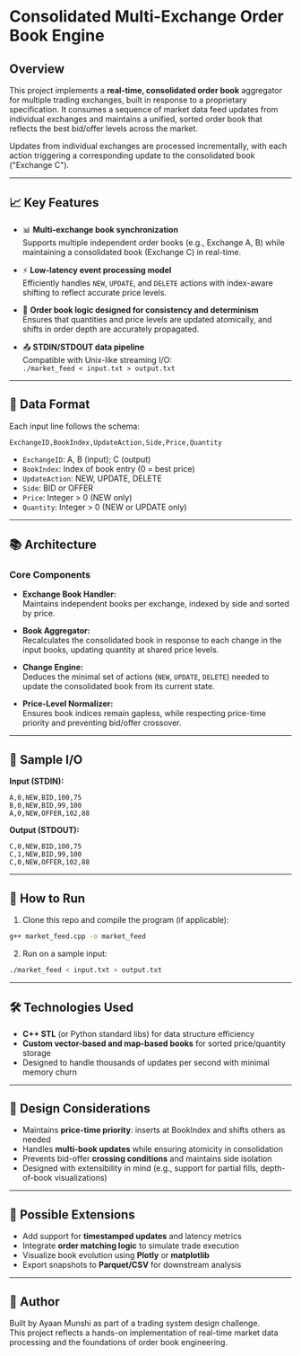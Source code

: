 
# Consolidated Multi-Exchange Order Book Engine

## Overview

This project implements a **real-time, consolidated order book** aggregator for multiple trading exchanges, built in response to a proprietary specification. It consumes a sequence of market data feed updates from individual exchanges and maintains a unified, sorted order book that reflects the best bid/offer levels across the market.

Updates from individual exchanges are processed incrementally, with each action triggering a corresponding update to the consolidated book ("Exchange C").

---

## 📈 Key Features

- 📊 **Multi-exchange book synchronization**  
  Supports multiple independent order books (e.g., Exchange A, B) while maintaining a consolidated book (Exchange C) in real-time.

- ⚡ **Low-latency event processing model**  
  Efficiently handles `NEW`, `UPDATE`, and `DELETE` actions with index-aware shifting to reflect accurate price levels.

- 🧠 **Order book logic designed for consistency and determinism**  
  Ensures that quantities and price levels are updated atomically, and shifts in order depth are accurately propagated.

- 📤 **STDIN/STDOUT data pipeline**  
  Compatible with Unix-like streaming I/O:  
  `./market_feed < input.txt > output.txt`

---

## 🔧 Data Format

Each input line follows the schema:  
```
ExchangeID,BookIndex,UpdateAction,Side,Price,Quantity
```

- `ExchangeID`: A, B (input); C (output)  
- `BookIndex`: Index of book entry (0 = best price)  
- `UpdateAction`: NEW, UPDATE, DELETE  
- `Side`: BID or OFFER  
- `Price`: Integer > 0 (NEW only)  
- `Quantity`: Integer > 0 (NEW or UPDATE only)  

---

## 📚 Architecture

### Core Components

- **Exchange Book Handler:**  
  Maintains independent books per exchange, indexed by side and sorted by price.

- **Book Aggregator:**  
  Recalculates the consolidated book in response to each change in the input books, updating quantity at shared price levels.

- **Change Engine:**  
  Deduces the minimal set of actions (`NEW`, `UPDATE`, `DELETE`) needed to update the consolidated book from its current state.

- **Price-Level Normalizer:**  
  Ensures book indices remain gapless, while respecting price-time priority and preventing bid/offer crossover.

---

## 🧪 Sample I/O

**Input (STDIN):**
```
A,0,NEW,BID,100,75  
B,0,NEW,BID,99,100  
A,0,NEW,OFFER,102,88
```

**Output (STDOUT):**
```
C,0,NEW,BID,100,75  
C,1,NEW,BID,99,100  
C,0,NEW,OFFER,102,88
```

---

## 🚀 How to Run

1. Clone this repo and compile the program (if applicable):
```bash
g++ market_feed.cpp -o market_feed
```

2. Run on a sample input:
```bash
./market_feed < input.txt > output.txt
```

---

## 🛠️ Technologies Used

- **C++ STL** (or Python standard libs) for data structure efficiency  
- **Custom vector-based and map-based books** for sorted price/quantity storage  
- Designed to handle thousands of updates per second with minimal memory churn

---

## 🧠 Design Considerations

- Maintains **price-time priority**: inserts at BookIndex and shifts others as needed  
- Handles **multi-book updates** while ensuring atomicity in consolidation  
- Prevents bid-offer **crossing conditions** and maintains side isolation  
- Designed with extensibility in mind (e.g., support for partial fills, depth-of-book visualizations)

---

## 🧩 Possible Extensions

- Add support for **timestamped updates** and latency metrics  
- Integrate **order matching logic** to simulate trade execution  
- Visualize book evolution using **Plotly** or **matplotlib**  
- Export snapshots to **Parquet/CSV** for downstream analysis

---

## 🙌 Author

Built by Ayaan Munshi as part of a trading system design challenge.  
This project reflects a hands-on implementation of real-time market data processing and the foundations of order book engineering.
